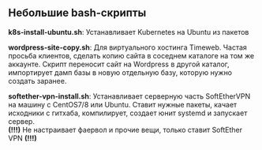 <h2>Небольшие bash-скрипты</h2>

<b>k8s-install-ubuntu.sh</b>:
Устанавливает Kubernetes на Ubuntu из пакетов

<b>wordpress-site-copy.sh</b>:
Для виртуального хостинга Timeweb. Частая просьба клиентов, сделать копию сайта в соседнем каталоге на том же аккаунте. Скрипт переносит сайт на Wordpress в другой каталог, импортирует дамп базы в новую отдельную базу, которую нужно создать заранее.

<b>softether-vpn-install.sh</b>:
Устанавливает серверную часть SoftEtherVPN на машину с CentOS7/8 или Ubuntu. Ставит нужные пакеты, качает исходники с гитхаба, компилирует, создает юнит systemd и запускает сервер.<br />
<b>(!!!)</b> Не настраивает фаервол и прочие вещи, только ставит SoftEther VPN <b>(!!!)</b>
